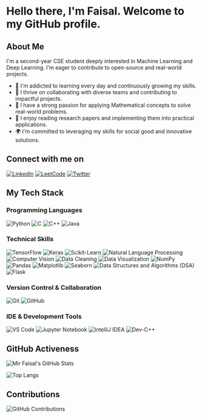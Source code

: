 # Hello there, I'm Faisal. Welcome to my GitHub profile.

## About Me

I'm a second-year CSE student deeply interested in Machine Learning and Deep Learning. I'm eager to contribute to open-source and real-world projects.

- 🌱 I'm addicted to learning every day and continuously growing my skills.
- 🤝 I thrive on collaborating with diverse teams and contributing to impactful projects.
- 🧠 I have a strong passion for applying Mathematical concepts to solve real-world problems.
- 📝 I enjoy reading research papers and implementing them into practical applications.
- 🌍 I'm committed to leveraging my skills for social good and innovative solutions.


## Connect with me on

[![LinkedIn](https://img.shields.io/badge/-LinkedIn-blue)](https://www.linkedin.com/in/faisal-mir-845647238)
[![LeetCode](https://img.shields.io/badge/-LeetCode-yellow)](https://leetcode.com/u/Faisalleet_7/)
[![Twitter](https://img.shields.io/badge/-Twitter-blue)](https://twitter.com/mir_faisal72)

## My Tech Stack

### Programming Languages
![Python](https://img.shields.io/badge/-Python-blue)
![C](https://img.shields.io/badge/-C-blue)
![C++](https://img.shields.io/badge/-C++-blue)
![Java](https://img.shields.io/badge/-Java-yellow)

### Technical Skills
![TensorFlow](https://img.shields.io/badge/-TensorFlow-orange)
![Keras](https://img.shields.io/badge/-Keras-red)
![Scikit-Learn](https://img.shields.io/badge/-Scikit--Learn-blue)
![Natural Language Processing](https://img.shields.io/badge/-NLP-blue)
![Computer Vision](https://img.shields.io/badge/-Computer%20Vision-blue)
![Data Cleaning](https://img.shields.io/badge/-Data%20Cleaning-blue)
![Data Visualization](https://img.shields.io/badge/-Data%20Visualization-green)
![NumPy](https://img.shields.io/badge/-NumPy-blue)
![Pandas](https://img.shields.io/badge/-Pandas-purple)
![Matplotlib](https://img.shields.io/badge/-Matplotlib-blue)
![Seaborn](https://img.shields.io/badge/-Seaborn-blue)
![Data Structures and Algorithms (DSA)](https://img.shields.io/badge/-DSA-blue)
![Flask](https://img.shields.io/badge/-Flask-black)

### Version Control & Collaboration
![Git](https://img.shields.io/badge/-Git-orange)
![GitHub](https://img.shields.io/badge/-GitHub-orange)

### IDE & Development Tools
![VS Code](https://img.shields.io/badge/-VS%20Code-blue)
![Jupyter Notebook](https://img.shields.io/badge/-Jupyter%20Notebook-orange)
![IntelliJ IDEA](https://img.shields.io/badge/-IntelliJ%20IDEA-blue)
![Dev-C++](https://img.shields.io/badge/-Dev--C++-blue)

## GitHub Activeness

![Mir Faisal's GitHub Stats](https://github-readme-stats.vercel.app/api?username=Mirfaisal72&show_icons=true&theme=radical)

![Top Langs](https://github-readme-stats.vercel.app/api/top-langs/?username=Mirfaisal72&layout=compact&theme=radical)

## Contributions

![GitHub Contributions](https://github-contribution-stats.vercel.app/api/?username=Mirfaisal72)

